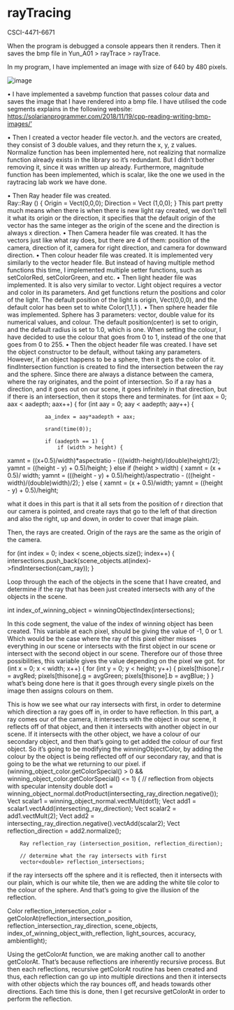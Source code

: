 # rayTracing
CSCI-4471-6671

When the program is debugged a console appears then it renders. 
Then it saves the bmp file in Yun_A01 > rayTrace > rayTrace.
 
In my program, I have implemented an image with size of 640 by 480 pixels.

![image](https://user-images.githubusercontent.com/73193826/162097098-4f0d9ee2-33ec-482e-b2d5-fca0efb1e17e.png)

•	I have implemented a savebmp function that passes colour data and saves the image that I have rendered into a bmp file. I have utilised the code segments explains in the following website: https://solarianprogrammer.com/2018/11/19/cpp-reading-writing-bmp-images/’


•	Then I created a vector header file vector.h. and the vectors are created, they consist of 3 double values, and they return the x, y, z values.
Normalize function has been implemented here, not realizing that normalize function already exists in the library so it’s redundant. But I didn’t bother removing it, since it was written up already.
Furthermore, magnitude function has been implemented, which is scalar, like the one we used in the raytracing lab work we have done.

•	Then Ray header file was created.  
Ray::Ray () {
		Origin = Vect(0,0,0);
		Direction = Vect (1,0,0);
}
This part pretty much means when there is when there is new light ray created, we don’t tell it what its origin or the direction, it specifies that the default origin of the vector has the same integer as the origin of the scene and the direction is always x direction.
•	Then Camera header file was created. It has the vectors just like what ray does, but there are 4 of them: position of the camera, direction of it, camera for right direction, and camera for downward direction.
•	Then colour header file was created. It is implemented very similarly to the vector header file. But instead of having multiple method functions this time, I implemented multiple setter functions, such as setColorRed, setColorGreen, and etc.
•	Then light header file was implemented. It is also very similar to vector. Light object requires a vector and color in its parameters. And get functions return the positions and color of the light.
The default position of the light is origin, Vect(0,0,0), and the default color has been set to white Color(1,1,1 ).
•	Then sphere header file was implemented. Sphere has 3 parameters: vector, double value for its numerical values, and colour. The default position(center) is set to origin, and the default radius is set to 1.0, which is one. When setting the colour, I have decided to use the colour that goes from 0 to 1, instead of the one that goes from 0 to 255. 
•	Then the object header file was created. I have set the object constructor to be default, without taking any parameters. However, if an object happens to be a sphere, then it gets the color of it.
findIntersection function is created to find the intersection between the ray and the sphere.  Since there are always a distance between the camera, where the ray originates, and the point of intersection. So if a ray has a direction, and it goes out on our scene, it goes infinitely in that direction, but if there is an intersection, then it stops there and terminates.
for (int aax = 0; aax < aadepth; aax++) {
			for (int aay = 0; aay < aadepth; aay++) {
			
				aa_index = aay*aadepth + aax;
					
				srand(time(0));
				
				if (aadepth == 1) {
					if (width > height) {
xamnt = ((x+0.5)/width)*aspectratio - (((width-height)/(double)height)/2);
						yamnt = ((height - y) + 0.5)/height;
					}
					else if (height > width) {
						xamnt = (x + 0.5)/ width;
						yamnt = (((height - y) + 0.5)/height)/aspectratio - (((height - width)/(double)width)/2);
					}
					else {
						xamnt = (x + 0.5)/width;
						yamnt = ((height - y) + 0.5)/height;

what it does in this part is that it all sets from the position of r direction that our camera is pointed, and create rays that go to the left of that direction and also the right, up and down, in order to cover that image plain. 

Then, the rays are created. Origin of the rays are the same as the origin of the camera. 

for (int index = 0; index < scene_objects.size(); index++) {
	intersections.push_back(scene_objects.at(index)->findIntersection(cam_ray));
}

Loop through the each of the objects in the scene that I have created, and determine if the ray that has been just created intersects with any of the objects in the scene. 

int index_of_winning_object = winningObjectIndex(intersections);

In this code segment, the value of the index of winning object has been created. This variable at each pixel, should be giving the value of -1, 0 or 1. Which would be the case where the ray of this pixel either misses everything in our scene or intersects with the first object in our scene or intersect with the second object in our scene. Therefore our of those three possibilities, this variable gives the value depending on the pixel we got. 
for (int x = 0; x < width; x++) {
		for (int y = 0; y < height; y++) {
pixels[thisone].r = avgRed;
pixels[thisone].g = avgGreen;
pixels[thisone].b = avgBlue;
}
}
what’s being done here is that it goes through every single pixels on the image then assigns colours on them.

This is how we see what our ray intersects with first, in order to determine which direction a ray goes off in, in order to have reflection. In this part,  a ray comes our of the camera, it intersects with the object in our scene, it reflects off of that object, and then it intersects with another object in our scene. If it intersects with the other object, we have a colour of our secondary object, and then that’s going to get added the colour of our first object. So it’s going to be modifying the winningObjectColor, by adding the colour by the object is being reflected off of our secondary ray, and that is going to be the what we returning to our pixel. 
if (winning_object_color.getColorSpecial() > 0 && winning_object_color.getColorSpecial() <= 1) {
		// reflection from objects with specular intensity
		double dot1 = winning_object_normal.dotProduct(intersecting_ray_direction.negative());
		Vect scalar1 = winning_object_normal.vectMult(dot1);
		Vect add1 = scalar1.vectAdd(intersecting_ray_direction);
		Vect scalar2 = add1.vectMult(2);
		Vect add2 = intersecting_ray_direction.negative().vectAdd(scalar2);
		Vect reflection_direction = add2.normalize();
		
		Ray reflection_ray (intersection_position, reflection_direction);
		
		// determine what the ray intersects with first
		vector<double> reflection_intersections;
if the ray intersects off the sphere and it is reflected, then it intersects with our plain, which is our white tile, then we are adding the white tile color to the colour of the sphere. And that’s going to give the illusion of the reflection.

Color reflection_intersection_color = getColorAt(reflection_intersection_position, reflection_intersection_ray_direction, scene_objects, index_of_winning_object_with_reflection, light_sources, accuracy, ambientlight);
				
 Using the getColorAt function, we are making another call to another getColorAt.  That’s because reflections are inherently recursive process. But then each reflections, recursive getColorAt routine has been created and thus, each reflection can go up into multiple directions and then it intersects with other objects which the ray bounces off, and heads towards other directions. Each time this is done, then I get recursive getColorAt in order to perform the reflection.


